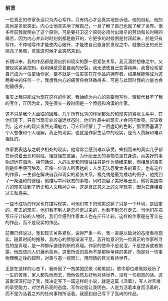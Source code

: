 
### 前言

一位真正的作家永远只为内心写作，只有内心才会真实地告诉他，他的自私、他的高尚是多麽突出。内心让他真实地了解自己，一旦了解了自己也就了解了世界。很多年前我就明白了这个原则，可是要扞卫这个原则必须付出艰辛的劳动和长时期的痛苦，因为内心并非时时刻刻都是敞开的，它更多的时候倒是封闭起来，於是只有写作，不停地写作才能使内心敞开，才能使自己置身於发现之中，就像日出的光芒照亮了黑暗，灵感这时候才会突然来到。

长期以来，我的作品都是源出於和现实的那一层紧张关系。我沉湎於想像之中，又被现实紧紧控制，我明确感受着自我的分裂，我无法使自己变得纯粹，我曾经希望自己成为一位童话作家，要不就是一位实实在在作品的拥有者，如果我能够成为这两者中的任何一个，我想我内心的痛苦将会轻微得多，可是与此同时我的力量也会削弱很多。

事实上我只能成为现在这样的作家，我始终为内心的需要而写作，理智代替不了我的写作，正因为此，我在很长一段时间是一个愤怒和冷漠的作家。

这不只是我个人面临的困难，几乎所有优秀的作家都处於和现实的紧张关系中，在他们笔下，只有当现实处於遥远状态时，他们作品中的现实才会闪闪发亮。应该看到，这过去的现实虽然充满魅力，可它已经蒙上了一层虚幻的色彩，那里面塞满了个人想像和个人理解。真正的现实，也就是作家生活中的现实，是令人费解和难以相处的。

作家要表达与之朝夕相处的现实，他常常会感到难以承受，蜂拥而来的真实几乎都在诉说着丑恶和阴险，怪就怪在这里，为什麽丑恶的事物总是在身边，而美好的事物却远在海角。换句话说，人的友爱和同情往往只是作为情绪来到，而相反的事实则是伸手便可触及。正像一位诗人所表达的：人类无法忍受太多的真实。也有这样的作家，一生都在解决自我和现实的紧张关系，福克纳是最为成功的例子，他找到了一条温和的途径，他描写中间状态的事物，同时包容了美好与丑恶，他将美国南方的现实放到了历史和人文精神之中，这是真正意义上的文学现实，因为它连接着过去和将来。

一些不成功的作家也在描写现实，可他们笔下的现实说穿了只是一个环境，是固定的，死去的现实，他们看不到人是怎样走过来的，也看不到怎样走去。当他们在描写斤斤计较的人物时，我们会感到作家本人也在斤斤计较，这样的作家是在写实在的作品，而不是现实的作品。

前面已经说过，我和现实关系紧张，说得严重一些，我一直是以敌对的态度看待现实。随着时间的推移，我内心的愤怒渐渐平息，我开始意识到一位真正的作家所寻找的是真理，是一种排斥道德判断的真理。作家的使命不是发泄，不是控诉或者揭露，他应该向人们展示高尚。这里所说的高尚不是那种单纯的美好，而是对一切事物理解之後的超然，对善与恶一视同仁，用同情的目光看待世界。

正是在这样的心态下，我听到了一首美国民歌《老黑奴》，歌中那位老黑奴经历了一生的苦难，家人都先他而去，而他依然友好地对待世界，没有一句抱怨的话。这首歌深深打动了我，我决定写下一篇这样的小说，就是这篇《活着》，写人对苦难的承受能力，对世界乐观的态度。写作过程让我明白，人是为活着本身而活着的，而不是为活着之外的任何事物所活着。我感到自己写下了高尚的作品。

